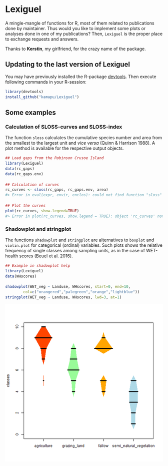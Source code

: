 
<!-- README.md is generated from README.Rmd. Please edit that file -->



# Lexiguel
A mingle-mangle of functions for R, most of them related to publications done by
maintainer.
Thus would you like to implement some plots or analyses done in one of my
publications?
Then, `Lexiguel` is the proper place to exchange requests and answers.

Thanks to **Kerstin**, my girlfriend, for the crazy name of the package.


## Updating to the last version of Lexiguel
You may have previously installed the R-package
[devtools](https://github.com/hadley/devtools).
Then execute following commands in your R-session:


```r
library(devtools)
install_github("kamapu/Lexiguel")
```

## Some examples

### Calculation of SLOSS-curves and SLOSS-index
The function `sloss` calculates the cumulative species number and area from the
smallest to the largest unit and _vice versa_ (Quinn & Harrison 1988).
A plot method is available for the respective output objects.


```r
## Load gaps from the Robinson Crusoe Island
library(Lexiguel)
data(rc_gaps)
data(rc_gaps.env)

## Calculation of curves
rc_curves <- sloss(rc_gaps, rc_gaps.env, area)
#> Error in eval(expr, envir, enclos): could not find function "sloss"

## Plot the curves
plot(rc_curves, show.legend=TRUE)
#> Error in plot(rc_curves, show.legend = TRUE): object 'rc_curves' not found
```

### Shadowplot and stringplot
The functions `shadowplot` and `stringplot` are alternatives to `boxplot` and
`violin.plot` for categorical (ordinal) variables.
Such plots shows the relative frequency of single classes among sampling units,
as in the case of WET-health scores (Beuel et al. 2016).


```r
## Example in shadowplot help
library(Lexiguel)
data(WHscores)

shadowplot(WET_veg ~ Landuse, WHscores, start=0, end=10,
        col=c("orangered","palegreen","orange","lightblue"))
stringplot(WET_veg ~ Landuse, WHscores, lwd=3, at=1)
```

![plot of chunk figures/shadowstring](README-figures/shadowstring-1.png)


